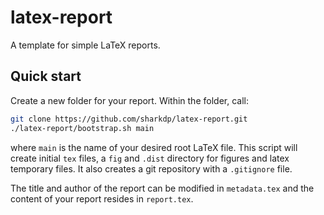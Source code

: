 latex-report
============

A template for simple LaTeX reports.

Quick start
-----------

Create a new folder for your report. Within the folder, call:

```sh
git clone https://github.com/sharkdp/latex-report.git
./latex-report/bootstrap.sh main
```

where `main` is the name of your desired root LaTeX file. This script will create initial `tex` files, a `fig` and `.dist` directory for figures and latex temporary files. It also creates a git repository with a `.gitignore` file.

The title and author of the report can be modified in `metadata.tex` and the content of your report resides in `report.tex`.
